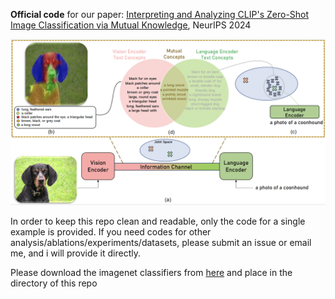 **Official code** for our paper: [Interpreting and Analyzing CLIP's Zero-Shot Image Classification via Mutual Knowledge](https://arxiv.org/pdf/2410.13016v1), NeurIPS 2024

![demo](demo.png)

In order to keep this repo clean and readable, only the code for a single example is provided. If you need codes for other analysis/ablations/experiments/datasets, please submit an issue or email me, and i will provide it directly. 

Please download the imagenet classifiers from [here](https://vub-my.sharepoint.com/:f:/g/personal/fawaz_sammani_vub_be/EqPV08OaZ91AgviAURNkPwsBFhngyAila7ygDaI4k8CnWQ?e=MxiciZ) and place in the directory of this repo

